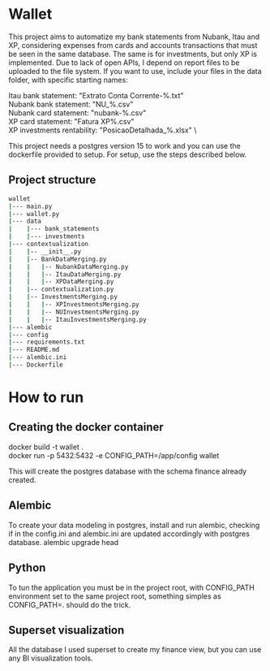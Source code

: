 # Wallet 

This project aims to automatize my bank statements from Nubank, Itau and XP, considering expenses from cards and accounts transactions that must be seen in the same database.
The same is for investments, but only XP is implemented. Due to lack of open APIs, I depend on report files to be uploaded to the file system.
If you want to use, include your files in the data folder, with specific starting names:

Itau bank statement: "Extrato Conta Corrente-%.txt" \
Nubank bank statement: "NU_%.csv" \
Nubank card statement: "nubank-%.csv" \
XP card statement: "Fatura XP%.csv" \
XP investments rentability: "PosicaoDetalhada_%.xlsx" \

This project needs a postgres version 15 to work and you can use the dockerfile provided to setup.
For setup, use the steps described below.

## Project structure
````bash
wallet
|--- main.py 
|--- wallet.py
|--- data
|    |--- bank_statements
|    |--- investments
|--- contextualization
|    |-- __init__.py
|    |-- BankDataMerging.py
|    |   |-- NubankDataMerging.py
|    |   |-- ItauDataMerging.py
|    |   |-- XPDataMerging.py
|    |-- contextualization.py
|    |-- InvestmentsMerging.py
|    |   |-- XPInvestmentsMerging.py
|    |   |-- NUInvestmentsMerging.py
|    |   |-- ItauInvestmentsMerging.py
|--- alembic
|--- config
|--- requirements.txt
|--- README.md
|--- alembic.ini
|--- Dockerfile

````

# How to run
## Creating the docker container
docker build -t wallet . \
docker run -p 5432:5432 -e CONFIG_PATH=/app/config wallet

This will create the postgres database with the schema finance already created.

## Alembic
To create your data modeling in postgres, install and run alembic, checking if in the config.ini and alembic.ini are updated accordingly with postgres database.
alembic upgrade head

## Python
To tun the application you must be in the project root, with CONFIG_PATH environment set to the same project root, something simples as CONFIG_PATH=. should do the trick.


## Superset visualization
All the database I used superset to create my finance view, but you can use any BI visualization tools.